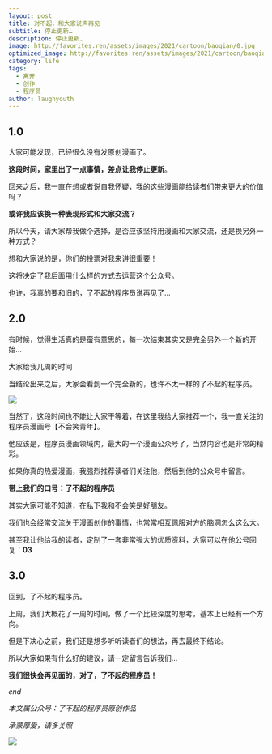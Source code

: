 ```yaml
---
layout: post
title: 对不起，和大家说声再见
subtitle: 停止更新…
description: 停止更新…
image: http://favorites.ren/assets/images/2021/cartoon/baoqian/0.jpg
optimized_image: http://favorites.ren/assets/images/2021/cartoon/baoqian/0.jpg
category: life
tags:
  - 离开
  - 创作
  - 程序员
author: laughyouth
---
```



## 1.0
 
大家可能发现，已经很久没有发原创漫画了。
 
**这段时间，家里出了一点事情，差点让我停止更新**。

回来之后，我一直在想或者说自我怀疑，我的这些漫画能给读者们带来更大的价值吗？

**或许我应该换一种表现形式和大家交流？**

所以今天，请大家帮我做个选择，是否应该坚持用漫画和大家交流，还是换另外一种方式？

想和大家说的是，你们的投票对我来讲很重要！

这将决定了我后面用什么样的方式去运营这个公众号。

也许，我真的要和旧的，了不起的程序员说再见了...

## 2.0
 
有时候，觉得生活真的是蛮有意思的，每一次结束其实又是完全另外一个新的开始...
 
大家给我几周的时间

当结论出来之后，大家会看到一个完全新的，也许不太一样的了不起的程序员。

![](http://favorites.ren/assets/images/2021/cartoon/huilai/640-1.jpeg)

当然了，这段时间也不能让大家干等着，在这里我给大家推荐一个，我一直关注的程序员漫画号【不会笑青年】。

他应该是，程序员漫画领域内，最大的一个漫画公众号了，当然内容也是非常的精彩。
 
如果你真的热爱漫画，我强烈推荐读者们关注他，然后到他的公众号中留言。

**带上我们的口号：了不起的程序员**

其实大家可能不知道，在私下我和不会笑是好朋友。

我们也会经常交流关于漫画创作的事情，也常常相互佩服对方的脑洞怎么这么大。
 
甚至我让他给我的读者，定制了一套非常强大的优质资料，大家可以在他公号回复：**03**

## 3.0
 
回到，了不起的程序员。
 
上周，我们大概花了一周的时间，做了一个比较深度的思考，基本上已经有一个方向。
 
但是下决心之前，我们还是想多听听读者们的想法，再去最终下结论。

所以大家如果有什么好的建议，请一定留言告诉我们...

**我们很快会再见面的，对了，了不起的程序员！**

*end*

*本文属公众号：了不起的程序员原创作品*

*承蒙厚爱，请多关照*

![](http://favorites.ren/assets/images/2021/cartoon/jiaban/640-3.jpeg)


